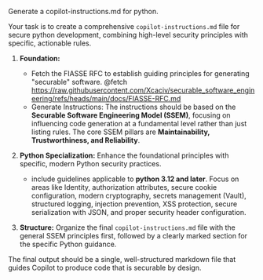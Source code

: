 Generate a copilot-instructions.md for python.

Your task is to create a comprehensive `copilot-instructions.md` file for secure python development, combining high-level security principles with specific, actionable rules.

1.  **Foundation:** 
    *   Fetch the FIASSE RFC to establish guiding principles for generating "securable" software. @fetch https://raw.githubusercontent.com/Xcaciv/securable_software_engineering/refs/heads/main/docs/FIASSE-RFC.md
    *   Generate Instructions: The instructions should be based on the **Securable Software Engineering Model (SSEM)**, focusing on influencing code generation at a fundamental level rather than just listing rules. The core SSEM pillars are **Maintainability, Trustworthiness, and Reliability**.

2.  **Python Specialization:** Enhance the foundational principles with specific, modern Python security practices.
    *    include guidelines applicable to **python 3.12 and later**. Focus on areas like Identity, authorization attributes, secure cookie configuration, modern cryptography, secrets management (Vault), structured logging, injection prevention, XSS protection, secure serialization with JSON, and proper security header configuration.

3.  **Structure:** Organize the final `copilot-instructions.md` file with the general SSEM principles first, followed by a clearly marked section for the specific Python guidance.

The final output should be a single, well-structured markdown file that guides Copilot to produce code that is securable by design.